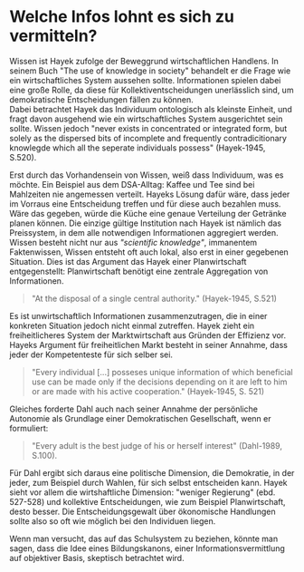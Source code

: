 # Welche Infos lohnt es sich zu vermitteln?

Wissen ist Hayek zufolge der Beweggrund wirtschaftlichen Handlens.
In seinem Buch "The use of knowledge in society" behandelt er die Frage wie ein wirtschaftliches System aussehen sollte.
Informationen spielen dabei eine große Rolle, da diese für Kollektiventscheidungen unerlässlich sind, um demokratische Entscheidungen fällen zu können.  
Dabei betrachtet Hayek das Individuum ontologisch als kleinste Einheit, und fragt davon ausgehend wie ein wirtschaftliches System ausgerichtet sein sollte.
Wissen jedoch "never exists in concentrated or integrated form, but solely as the dispersed bits of incomplete and frequently contradicitionary knowlegde which all the seperate individuals possess" (Hayek-1945, S.520).

Erst durch das Vorhandensein von Wissen, weiß dass Individuum, was es möchte.
Ein Beispiel aus dem DSA-Alltag: Kaffee und Tee sind bei Mahlzeiten nie angemessen verteilt. Hayeks Lösung dafür wäre, dass jeder im Vorraus eine Entscheidung treffen und für diese auch bezahlen muss. Wäre das gegeben, würde die Küche eine genaue Verteilung der Getränke planen können.
Die einzige gültige Institution nach Hayek ist nämlich das Preissystem, in dem alle notwendigen Informationen aggregiert werden.
Wissen besteht nicht nur aus *"scientific knowledge"*, immanentem Faktenwissen,  Wissen entsteht oft auch lokal, also erst in einer gegebenen Situation.
Dies ist das Argument das Hayek einer Planwirtschaft entgegenstellt:
Planwirtschaft benötigt eine zentrale Aggregation von Informationen.
>"At the disposal of a single central authority." (Hayek-1945, S.521)

Es ist unwirtschaftlich Informationen zusammenzutragen, die in einer konkreten Situation jedoch nicht einmal zutreffen.
Hayek zieht ein freiheitlicheres System der Marktwirtschaft aus Gründen der Effizienz vor.
Hayeks Argument für freiheitlichen Markt besteht in seiner Annahme, dass jeder der Kompetenteste für sich selber sei.
>"Every individual [...] posseses unique information of which beneficial use can be made only if the decisions depending on it are left to him or are made with his active cooperation." (Hayek-1945, S. 521)

Gleiches forderte Dahl auch nach seiner Annahme der persönliche Autonomie als Grundlage einer Demokratischen Gesellschaft, wenn er formuliert:
>"Every adult is the best judge of his or herself interest" (Dahl-1989, S.100).

Für Dahl ergibt sich daraus eine politische Dimension, die Demokratie, in der jeder, zum Beispiel durch Wahlen, für sich selbst entscheiden kann.
Hayek sieht vor allem die wirtshaftliche Dimension: "weniger Regierung" (ebd. 527-528) und kollektive Entscheidungen, wie zum Beispiel Planwirtschaft, desto besser.
Die Entscheidungsgewalt über ökonomische Handlungen sollte also so oft wie möglich bei den Individuen liegen.

Wenn man versucht, das auf das Schulsystem zu beziehen, könnte man sagen, dass die Idee eines Bildungskanons, einer Informationsvermittlung auf objektiver Basis, skeptisch betrachtet wird.
